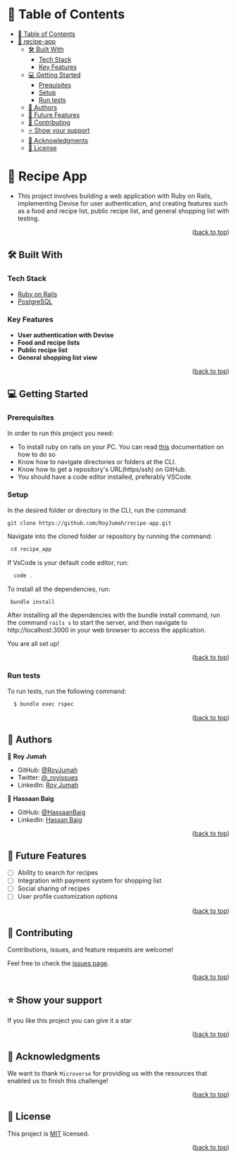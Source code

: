 <a name="readme-top"></a>

<!-- TABLE OF CONTENTS -->

# 📗 Table of Contents

- [📗 Table of Contents](#-table-of-contents)
- [📖 recipe-app ](#-recipe_app-)
  - [🛠 Built With ](#-built-with-)
    - [Tech Stack ](#tech-stack-)
    - [Key Features ](#key-features-)
  - [💻 Getting Started ](#-getting-started-)
    - [Prequisites](#prequisites)
    - [Setup](#setup)
    - [Run tests](#run-tests)
  - [👥 Authors ](#-authors-)
  - [🔭 Future Features](#future-features)
  - [🤝 Contributing ](#-contributing-)
  - [⭐️ Show your support ](#️-show-your-support-)
  - [🙏 Acknowledgments ](#-acknowledgments-)
  - [📝 License ](#-license-)

<!-- PROJECT DESCRIPTION -->

# 📖 Recipe App <a name="about-project"></a>

- This project involves building a web application with Ruby on Rails, implementing Devise for user authentication, and creating features such as a food and recipe      list, public recipe list, and general shopping list with testing.

<p align="right">(<a href="#readme-top">back to top</a>)</p>

## 🛠 Built With <a name="built-with"></a>

### Tech Stack <a name="tech-stack"></a>

  <ul>
    <li><a href="https://guides.rubyonrails.org/">Ruby on Rails</a></li>
    <li><a href="https://www.javatpoint.com/postgresql-tutorial">PostgreSQL</a></li>
  </ul>

<!-- Features -->

### Key Features <a name="key-features"></a>

- **User authentication with Devise**
- **Food and recipe lists**
- **Public recipe list**
- **General shopping list view**
<p align="right">(<a href="#readme-top">back to top</a>)</p>

<!-- GETTING STARTED -->

## 💻 Getting Started <a name="getting-started"></a>

### Prerequisites

In order to run this project you need:

- To install ruby on rails on your PC. You can read [this](https://guides.rubyonrails.org/) documentation on how to do so
- Know how to navigate directories or folders at the CLI.
- Know how to get a repository's URL(https/ssh) on GitHub.
- You should have a code editor installed, preferably VSCode.

### Setup

In the desired folder or directory in the CLI, run the command:

```JavaScipt
git clone https://github.com/RoyJumah/recipe-app.git
```

Navigate into the cloned folder or repository by running the command:

```JavaScript
 cd recipe_app
```

If VsCode is your default code editor, run:

```JavaScript
  code .
```

To install all the dependencies, run:

```JavaScript
 bundle install
```
After installing all the dependencies with the bundle install command, run the command `rails s` to start the server, and then navigate to http://localhost:3000 in your web browser to access the application.

You are all set up!

<p align="right">(<a href="#readme-top">back to top</a>)</p>

### Run tests

To run tests, run the following command:

```sh
  $ bundle exec rspec
```

<p align="right">(<a href="#readme-top">back to top</a>)</p>
<!-- AUTHORS -->

## 👥 Authors <a name="authors"></a>

👤 **Roy Jumah**

- GitHub: [@RoyJumah](https://github.com/RoyJumah)
- Twitter: [@\_royissues](https://twitter.com/_royissues)
- LinkedIn: [Roy Jumah](https://www.linkedin.com/in/roy-jumah/)

👤 **Hassaan Baig**

- GitHub: [@HassaanBaig](https://github.com/Hassaanjbaig-code/)
- LinkedIn: [Hassan Baig](https://linkedin.com/in/hassaan-jawwad=baig)

<p align="right">(<a href="#readme-top">back to top</a>)</p>

<!-- FUTURE FEATURES -->

## 🔭 Future Features <a name="future-features"></a>

- [ ] Ability to search for recipes
- [ ] Integration with payment system for shopping list
- [ ] Social sharing of recipes
- [ ] User profile customization options

<p align="right">(<a href="#readme-top">back to top</a>)</p>
<!-- CONTRIBUTING -->

## 🤝 Contributing <a name="contributing"></a>

Contributions, issues, and feature requests are welcome!

Feel free to check the [issues page](https://github.com/RoyJumah/recipe-app/issues).

<p align="right">(<a href="#readme-top">back to top</a>)</p>

<!-- SUPPORT -->

## ⭐️ Show your support <a name="support"></a>

If you like this project you can give it a star

<p align="right">(<a href="#readme-top">back to top</a>)</p>

<!-- ACKNOWLEDGEMENTS -->

## 🙏 Acknowledgments <a name="acknowledgements"></a>

We want to thank `Microverse` for providing us with the resources that enabled us to finish this challenge!

<p align="right">(<a href="#readme-top">back to top</a>)</p>

<!-- LICENSE -->

## 📝 License <a name="license"></a>

This project is [MIT](./LICENSE) licensed.

<p align="right">(<a href="#readme-top">back to top</a>)</p>
